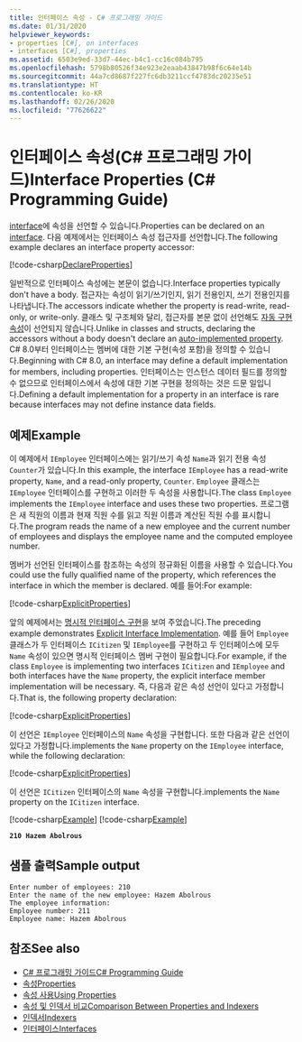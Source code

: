 ```yaml
---
title: 인터페이스 속성 - C# 프로그래밍 가이드
ms.date: 01/31/2020
helpviewer_keywords:
- properties [C#], on interfaces
- interfaces [C#], properties
ms.assetid: 6503e9ed-33d7-44ec-b4c1-cc16c084b795
ms.openlocfilehash: 5798b80526f34e923e2eaab43847b98f6c64e14b
ms.sourcegitcommit: 44a7cd8687f227fc6db3211ccf4783dc20235e51
ms.translationtype: HT
ms.contentlocale: ko-KR
ms.lasthandoff: 02/26/2020
ms.locfileid: "77626622"
---
```

# <a name="interface-properties-c-programming-guide"></a><span data-ttu-id="5a393-102">인터페이스 속성(C# 프로그래밍 가이드)</span><span class="sxs-lookup"><span data-stu-id="5a393-102">Interface Properties (C# Programming Guide)</span></span>

<span data-ttu-id="5a393-103">[interface](../../language-reference/keywords/interface.md)에 속성을 선언할 수 있습니다.</span><span class="sxs-lookup"><span data-stu-id="5a393-103">Properties can be declared on an [interface](../../language-reference/keywords/interface.md).</span></span> <span data-ttu-id="5a393-104">다음 예제에서는 인터페이스 속성 접근자를 선언합니다.</span><span class="sxs-lookup"><span data-stu-id="5a393-104">The following example declares an interface property accessor:</span></span>

[!code-csharp[DeclareProperties](~/samples/snippets/csharp/interfaces/properties.cs#DeclareInterfaceProperties)]

<span data-ttu-id="5a393-105">일반적으로 인터페이스 속성에는 본문이 없습니다.</span><span class="sxs-lookup"><span data-stu-id="5a393-105">Interface properties typically don't have a body.</span></span> <span data-ttu-id="5a393-106">접근자는 속성이 읽기/쓰기인지, 읽기 전용인지, 쓰기 전용인지를 나타냅니다.</span><span class="sxs-lookup"><span data-stu-id="5a393-106">The accessors indicate whether the property is read-write, read-only, or write-only.</span></span> <span data-ttu-id="5a393-107">클래스 및 구조체와 달리, 접근자를 본문 없이 선언해도 [자동 구현 속성](auto-implemented-properties.md)이 선언되지 않습니다.</span><span class="sxs-lookup"><span data-stu-id="5a393-107">Unlike in classes and structs, declaring the accessors without a body doesn't declare an [auto-implemented property](auto-implemented-properties.md).</span></span> <span data-ttu-id="5a393-108">C# 8.0부터 인터페이스는 멤버에 대한 기본 구현(속성 포함)을 정의할 수 있습니다.</span><span class="sxs-lookup"><span data-stu-id="5a393-108">Beginning with C# 8.0, an interface may define a default implementation for members, including properties.</span></span> <span data-ttu-id="5a393-109">인터페이스는 인스턴스 데이터 필드를 정의할 수 없으므로 인터페이스에서 속성에 대한 기본 구현을 정의하는 것은 드문 일입니다.</span><span class="sxs-lookup"><span data-stu-id="5a393-109">Defining a default implementation for a property in an interface is rare because interfaces may not define instance data fields.</span></span>

## <a name="example"></a><span data-ttu-id="5a393-110">예제</span><span class="sxs-lookup"><span data-stu-id="5a393-110">Example</span></span>

<span data-ttu-id="5a393-111">이 예제에서 `IEmployee` 인터페이스에는 읽기/쓰기 속성 `Name`과 읽기 전용 속성 `Counter`가 있습니다.</span><span class="sxs-lookup"><span data-stu-id="5a393-111">In this example, the interface `IEmployee` has a read-write property, `Name`, and a read-only property, `Counter`.</span></span> <span data-ttu-id="5a393-112">`Employee` 클래스는 `IEmployee` 인터페이스를 구현하고 이러한 두 속성을 사용합니다.</span><span class="sxs-lookup"><span data-stu-id="5a393-112">The class `Employee` implements the `IEmployee` interface and uses these two properties.</span></span> <span data-ttu-id="5a393-113">프로그램은 새 직원의 이름과 현재 직원 수를 읽고 직원 이름과 계산된 직원 수를 표시합니다.</span><span class="sxs-lookup"><span data-stu-id="5a393-113">The program reads the name of a new employee and the current number of employees and displays the employee name and the computed employee number.</span></span>

<span data-ttu-id="5a393-114">멤버가 선언된 인터페이스를 참조하는 속성의 정규화된 이름을 사용할 수 있습니다.</span><span class="sxs-lookup"><span data-stu-id="5a393-114">You could use the fully qualified name of the property, which references the interface in which the member is declared.</span></span> <span data-ttu-id="5a393-115">예를 들어:</span><span class="sxs-lookup"><span data-stu-id="5a393-115">For example:</span></span>

[!code-csharp[ExplicitProperties](~/samples/snippets/csharp/interfaces/properties.cs#ExplicitImplementation)]

<span data-ttu-id="5a393-116">앞의 예제에서는 [명시적 인터페이스 구현](../interfaces/explicit-interface-implementation.md)을 보여 주었습니다.</span><span class="sxs-lookup"><span data-stu-id="5a393-116">The preceding example demonstrates [Explicit Interface Implementation](../interfaces/explicit-interface-implementation.md).</span></span> <span data-ttu-id="5a393-117">예를 들어 `Employee` 클래스가 두 인터페이스 `ICitizen` 및 `IEmployee`를 구현하고 두 인터페이스에 모두 `Name` 속성이 있으면 명시적 인터페이스 멤버 구현이 필요합니다.</span><span class="sxs-lookup"><span data-stu-id="5a393-117">For example, if the class `Employee` is implementing two interfaces `ICitizen` and `IEmployee` and both interfaces have the `Name` property, the explicit interface member implementation will be necessary.</span></span> <span data-ttu-id="5a393-118">즉, 다음과 같은 속성 선언이 있다고 가정합니다.</span><span class="sxs-lookup"><span data-stu-id="5a393-118">That is, the following property declaration:</span></span>

[!code-csharp[ExplicitProperties](~/samples/snippets/csharp/interfaces/properties.cs#ExplicitImplementation)]

<span data-ttu-id="5a393-119">이 선언은 `IEmployee` 인터페이스의 `Name` 속성을 구현합니다. 또한 다음과 같은 선언이 있다고 가정합니다.</span><span class="sxs-lookup"><span data-stu-id="5a393-119">implements the `Name` property on the `IEmployee` interface, while the following declaration:</span></span>

[!code-csharp[ExplicitProperties](~/samples/snippets/csharp/interfaces/properties.cs#CitizenImplementation)]

<span data-ttu-id="5a393-120">이 선언은 `ICitizen` 인터페이스의 `Name` 속성을 구현합니다.</span><span class="sxs-lookup"><span data-stu-id="5a393-120">implements the `Name` property on the `ICitizen` interface.</span></span>

[!code-csharp[Example](~/samples/snippets/csharp/interfaces/properties.cs#PropertyExample)]
[!code-csharp[Example](~/samples/snippets/csharp/interfaces/properties.cs#UseProperty)]

**`210 Hazem Abolrous`**

## <a name="sample-output"></a><span data-ttu-id="5a393-121">샘플 출력</span><span class="sxs-lookup"><span data-stu-id="5a393-121">Sample output</span></span>

```console
Enter number of employees: 210
Enter the name of the new employee: Hazem Abolrous
The employee information:
Employee number: 211
Employee name: Hazem Abolrous
```

## <a name="see-also"></a><span data-ttu-id="5a393-122">참조</span><span class="sxs-lookup"><span data-stu-id="5a393-122">See also</span></span>

- [<span data-ttu-id="5a393-123">C# 프로그래밍 가이드</span><span class="sxs-lookup"><span data-stu-id="5a393-123">C# Programming Guide</span></span>](../index.md)
- [<span data-ttu-id="5a393-124">속성</span><span class="sxs-lookup"><span data-stu-id="5a393-124">Properties</span></span>](./properties.md)
- [<span data-ttu-id="5a393-125">속성 사용</span><span class="sxs-lookup"><span data-stu-id="5a393-125">Using Properties</span></span>](./using-properties.md)
- [<span data-ttu-id="5a393-126">속성 및 인덱서 비교</span><span class="sxs-lookup"><span data-stu-id="5a393-126">Comparison Between Properties and Indexers</span></span>](../indexers/comparison-between-properties-and-indexers.md)
- [<span data-ttu-id="5a393-127">인덱서</span><span class="sxs-lookup"><span data-stu-id="5a393-127">Indexers</span></span>](../indexers/index.md)
- [<span data-ttu-id="5a393-128">인터페이스</span><span class="sxs-lookup"><span data-stu-id="5a393-128">Interfaces</span></span>](../interfaces/index.md)
